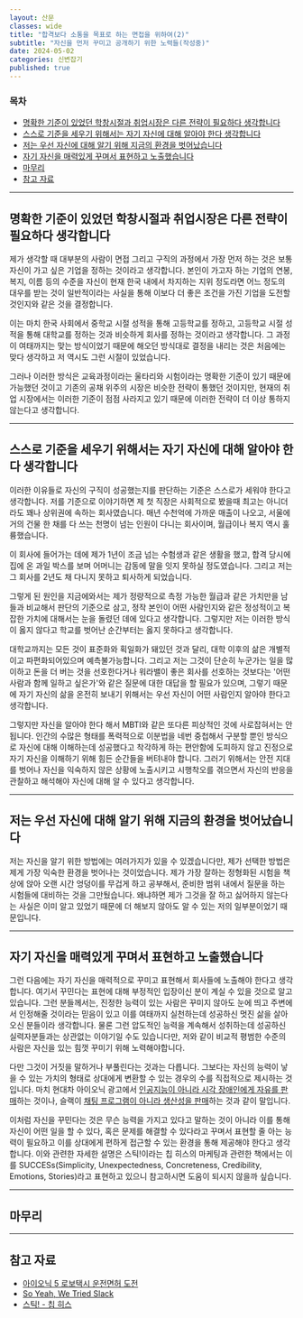 ```yaml
---
layout: 산문
classes: wide
title: "합격보다 소통을 목표로 하는 면접을 위하여(2)"
subtitle: "자신을 먼저 꾸미고 공개하기 위한 노력들(작성중)"
date: 2024-05-02
categories: 신변잡기
published: true
---
```


### 목차

- [명확한 기준이 있었던 학창시절과 취업시장은 다른 전략이 필요하다 생각합니다](#명확한-기준이-있었던-학창시절과-취업시장은-다른-전략이-필요하다-생각합니다)
- [스스로 기준을 세우기 위해서는 자기 자신에 대해 알아야 한다 생각합니다](#스스로-기준을-세우기-위해서는-자기-자신에-대해-알아야-한다-생각합니다)
- [저는 우선 자신에 대해 알기 위해 지금의 환경을 벗어났습니다](#저는-우선-자신에-대해-알기-위해-지금의-환경을-벗어났습니다)
- [자기 자신을 매력있게 꾸며서 표현하고 노출했습니다](#자기-자신을-매력있게-꾸며서-표현하고-노출했습니다)
- [마무리](#마무리)
- [참고 자료](#참고-자료)

---

## 명확한 기준이 있었던 학창시절과 취업시장은 다른 전략이 필요하다 생각합니다

제가 생각할 때 대부분의 사람이 면접 그리고 구직의 과정에서 가장 먼저 하는 것은 보통 자신이 가고 싶은 기업을 정하는 것이라고 생각합니다. 본인이 가고자 하는 기업의 연봉, 복지, 이름 등의 수준을 자신이 현재 한국 내에서 차지하는 지위 정도라면 어느 정도의 대우를 받는 것이 일반적이라는 사실을 통해 이보다 더 좋은 조건을 가진 기업을 도전할 것인지와 같은 것을 결정합니다.

이는 마치 한국 사회에서 중학교 시절 성적을 통해 고등학교를 정하고, 고등학교 시절 성적을 통해 대학교를 정하는 것과 비슷하게 회사를 정하는 것이라고 생각합니다. 그 과정이 여태까지는 맞는 방식이었기 때문에 해오던 방식대로 결정을 내리는 것은 처음에는 맞다 생각하고 저 역시도 그런 시절이 있었습니다.

그러나 이러한 방식은 교육과정이라는 울타리와 시험이라는 명확한 기준이 있기 때문에 가능했던 것이고 기존의 공채 위주의 시장은 비슷한 전략이 통했던 것이지만, 현재의 취업 시장에서는 이러한 기준이 점점 사라지고 있기 때문에 이러한 전략이 더 이상 통하지 않는다고 생각합니다.

---

## 스스로 기준을 세우기 위해서는 자기 자신에 대해 알아야 한다 생각합니다

이러한 이유들로 자신의 구직이 성공했는지를 판단하는 기준은 스스로가 세워야 한다고 생각합니다. 저를 기준으로 이야기하면 제 첫 직장은 사회적으로 봤을때 최고는 아니더라도 꽤나 상위권에 속하는 회사였습니다. 매년 수천억에 가까운 매출이 나오고, 서울에 거의 건물 한 채를 다 쓰는 천명이 넘는 인원이 다니는 회사이며, 월급이나 복지 역시 훌륭했습니다.

이 회사에 들어가는 데에 제가 1년이 조금 넘는 수험생과 같은 생활을 했고, 합격 당시에 집에 온 과일 박스를 보며 어머니는 감동에 말을 잇지 못하실 정도였습니다. 그리고 저는 그 회사를 2년도 채 다니지 못하고 퇴사하게 되었습니다.

그렇게 된 원인을 지금에와서는 제가 정량적으로 측정 가능한 월급과 같은 가치만을 남들과 비교해서 판단의 기준으로 삼고, 정작 본인이 어떤 사람인지와 같은 정성적이고 복잡한 가치에 대해서는 눈을 돌렸던 데에 있다고 생각합니다. 그렇지만 저는 이러한 방식이 옳지 않다고 학교를 벗어난 순간부터는 옳지 못하다고 생각합니다.

대학교까지는 모든 것이 표준화와 획일화가 돼있던 것과 달리, 대학 이후의 삶은 개별적이고 파편화되어있으며 예측불가능합니다. 그리고 저는 그것이 단순히 누군가는 일을 많이하고 돈을 더 버는 것을 선호한다거나 워라밸이 좋은 회사를 선호하는 것보다는 '어떤 사람과 함께 일하고 싶은가'와 같은 질문에 대한 대답을 할 필요가 있으며, 그렇기 때문에 자기 자신의 삶을 온전히 보내기 위해서는 우선 자신이 어떤 사람인지 알아야 한다고 생각합니다.

그렇지만 자신을 알아야 한다 해서 MBTI와 같은 또다른 피상적인 것에 사로잡혀서는 안됩니다. 인간의 수많은 형태를 폭력적으로 이분법을 네번 중첩해서 구분할 뿐인 방식으로 자신에 대해 이해하는데 성공했다고 착각하게 하는 편안함에 도피하지 않고 진정으로 자기 자신을 이해하기 위해 힘든 순간들을 버텨내야 합니다. 그러기 위해서는 안전 지대를 벗어나 자신을 익숙하지 않은 상황에 노출시키고 시행착오를 겪으면서 자신의 반응을 관찰하고 해석해야 자신에 대해 알 수 있다고 생각합니다.

---

## 저는 우선 자신에 대해 알기 위해 지금의 환경을 벗어났습니다

저는 자신을 알기 위한 방법에는 여러가지가 있을 수 있겠습니다만, 제가 선택한 방법은 제게 가장 익숙한 환경을 벗어나는 것이었습니다. 제가 가장 잘하는 정형화된 시험을 책상에 앉아 오랜 시간 엉덩이를 무겁게 하고 공부해서, 준비한 범위 내에서 질문을 하는 시험들에 대비하는 것을 그만뒀습니다. 왜냐하면 제가 그것을 잘 하고 싫어하지 않는다는 사실은 이미 알고 있었기 때문에 더 해보지 않아도 알 수 있는 저의 일부분이었기 때문입니다.

---

## 자기 자신을 매력있게 꾸며서 표현하고 노출했습니다

그런 다음에는 자기 자신을 매력적으로 꾸미고 표현해서 회사들에 노출해야 한다고 생각합니다. 여기서 꾸민다는 표현에 대해 부정적인 입장이신 분이 계실 수 있을 것으로 알고 있습니다. 그런 분들께서는, 진정한 능력이 있는 사람은 꾸미지 않아도 눈에 띄고 주변에서 인정해줄 것이라는 믿음이 있고 이를 여태까지 실천하는데 성공하신 멋진 삶을 살아오신 분들이라 생각합니다.  물론 그런 압도적인 능력을 계속해서 성취하는데 성공하신 실력자분들과는 상관없는 이야기일 수도 있습니다만, 저와 같이 비교적 평범한 수준의 사람은 자신을 있는 힘껏 꾸미기 위해 노력해야합니다.

다만 그것이 거짓을 말하거나 부풀린다는 것과는 다릅니다. 그보다는 자신의 능력이 낳을 수 있는 가치의 형태로 상대에게 변환할 수 있는 경우의 수를 직접적으로 제시하는 것입니다. 마치 현대차 아이오닉 광고에서 [인공지능이 아니라 시각 장애인에게 자유를 판매](https://www.youtube.com/watch?v=d6e41W6ZjtY)하는 것이나, 슬랙이 [채팅 프로그램이 아니라 생산성을 판매](https://www.youtube.com/watch?v=B6zVzWU95Sw)하는 것과 같이 말입니다.

이처럼 자신을 꾸민다는 것은 무슨 능력을 가지고 있다고 말하는 것이 아니라 이를 통해 자신이 어떤 일을 할 수 있다, 혹은 문제를 해결할 수 있다라고 꾸며서 표현할 줄 아는 능력이 필요하고 이를 상대에게 편하게 접근할 수 있는 환경을 통해 제공해야 한다고 생각합니다. 이와 관련한 자세한 설명은 스틱!이라는 칩 히스의 마케팅과 관련한 책에서는 이를 SUCCESs(Simplicity, Unexpectedness, Concreteness, Credibility, Emotions, Stories)라고 표현하고 있으니 참고하시면 도움이 되시지 않을까 싶습니다.

---

## 마무리

---

## 참고 자료

- [아이오닉 5 로보택시 운전면허 도전](https://www.youtube.com/watch?v=d6e41W6ZjtY)
- [So Yeah, We Tried Slack](https://www.youtube.com/atch?v=B6zVzWU95Sw)
- [스틱! - 칩 히스](https://product.kyobobook.co.kr/detail/S000200037580)
